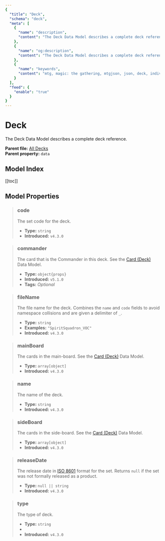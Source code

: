 ```yaml
---
{
  "title": "Deck",
  "schema": "deck",
  "meta": [
    {
      "name": "description",
      "content": "The Deck Data Model describes a complete deck reference.",
    },
    {
      "name": "og:description",
      "content": "The Deck Data Model describes a complete deck reference.",
    },
    {
      "name": "keywords",
      "content": "mtg, magic: the gathering, mtgjson, json, deck, individual deck",
    }
  ],
  "feed": {
    "enable": "true"
  }
}
---
```


# Deck

The Deck Data Model describes a complete deck reference.

**Parent file:** [All Decks](/downloads/all-decks/)  
**Parent property:** `data`

## Model Index

<PropertyToggler/>

[[toc]]

## Model Properties

> ### code
> The set code for the deck.
>
> - **Type:** `string`
> - **Introduced:** `v4.3.0`

> ### commander
> The card that is the Commander in this deck. See the [Card (Deck)](/data-models/card-deck/) Data Model.
>
> - **Type:** `object{props}`
> - **Introduced:** `v5.1.0`  
> - **Tags:** <i class="optional">Optional</i>

> ### fileName
> The file name for the deck. Combines the `name` and `code` fields to avoid namespace collisions and are given a delimiter of `_`.
>
> - **Type:** `string`
> - **Examples:** `"SpiritSquadron_VOC"`
> - **Introduced:** `v4.3.0`

> ### mainBoard
> The cards in the main-board. See the [Card (Deck)](/data-models/card-deck/) Data Model.
>
> - **Type:** `array[object]`
> - **Introduced:** `v4.3.0`

> ### name
> The name of the deck.
>
> - **Type:** `string`
> - **Introduced:** `v4.3.0`

> ### sideBoard
> The cards in the side-board. See the [Card (Deck)](/data-models/card-deck/) Data Model.
>
> - **Type:** `array[object]`
> - **Introduced:** `v4.3.0`

> ### releaseDate
> The release date in [ISO 8601](https://www.iso.org/iso-8601-date-and-time-format.html) format for the set. Returns `null` if the set was not formally released as a product.
>
> - **Type:** `null || string`
> - **Introduced:** `v4.3.0`

> ### type
> The type of deck.
>
> - **Type:** `string`
> - <ExampleField type='type'/>
> - **Introduced:** `v4.3.0`
